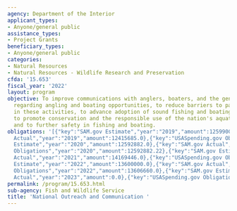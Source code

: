 ```yaml
---
agency: Department of the Interior
applicant_types:
- Anyone/general public
assistance_types:
- Project Grants
beneficiary_types:
- Anyone/general public
categories:
- Natural Resources
- Natural Resources - Wildlife Research and Preservation
cfda: '15.653'
fiscal_year: '2022'
layout: program
objective: To improve communications with anglers, boaters, and the general public
  regarding angling and boating opportunities, to reduce barriers to participation
  in these activities, to advance adoption of sound fishing and boating practices,
  to promote conservation and the responsible use of the nation's aquatic resources,
  and to further safety in fishing and boating.
obligations: '[{"key":"SAM.gov Estimate","year":"2019","amount":12599000.0},{"key":"SAM.gov
  Actual","year":"2019","amount":12415685.0},{"key":"USASpending.gov Obligations","year":"2019","amount":12415685.0},{"key":"SAM.gov
  Estimate","year":"2020","amount":12592882.0},{"key":"SAM.gov Actual","year":"2020","amount":12592882.0},{"key":"USASpending.gov
  Obligations","year":"2020","amount":12592882.22},{"key":"SAM.gov Estimate","year":"2021","amount":14169446.0},{"key":"SAM.gov
  Actual","year":"2021","amount":14169446.0},{"key":"USASpending.gov Obligations","year":"2021","amount":14169446.0},{"key":"SAM.gov
  Estimate","year":"2022","amount":13600000.0},{"key":"SAM.gov Actual","year":"2022","amount":13607000.0},{"key":"USASpending.gov
  Obligations","year":"2022","amount":13606660.0},{"key":"SAM.gov Estimate","year":"2023","amount":14232000.0},{"key":"SAM.gov
  Actual","year":"2023","amount":0.0},{"key":"USASpending.gov Obligations","year":"2023","amount":14231785.0}]'
permalink: /program/15.653.html
sub-agency: Fish and Wildlife Service
title: 'National Outreach and Communication '
---
```

